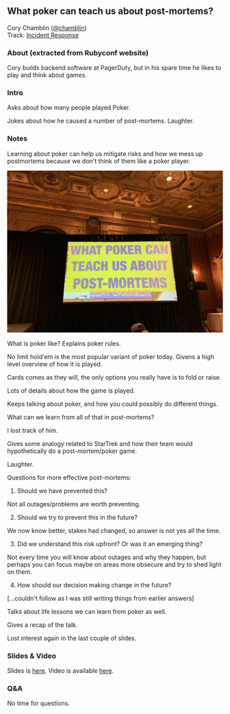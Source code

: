## What poker can teach us about post-mortems?

Cory Chamblin ([@chamblin](https://twitter.com/chamblin))<br />
Track: [Incident Response](https://rubyconf.org/program#track-incident-response)

### About (extracted from Rubyconf website)

Cory builds backend software at PagerDuty, but in his spare time he likes to play and think about games.

### Intro

Asks about how many people played Poker.

Jokes about how he caused a number of post-mortems. Laughter.

### Notes

Learning about poker can help us mitigate risks and how we mess up postmortems because we don't think of them like a poker player.

![What poker can teach us about post-mortems?](../media/poker-and-post-mortems.JPG)

What is poker like? Explains poker rules.

No limit hold'em is the most popular variant of poker today. Givens a high level overview of how it is played.

Cards comes as they will, the only options you really have is to fold or raise.

Lots of details about how the game is played.

Keeps talking about poker, and how you could possibly do different things.

What can we learn from all of that in post-mortems?

I lost track of him.

Gives some analogy related to StarTrek and how their team would hypothetically do a post-mortem/poker game.

Laughter.

Questions for more effective post-mortems:

1. Should we have prevented this?

Not all outages/problems are worth preventing.

2. Should we try to prevent this in the future?

We now know better, stakes had changed, so answer is not yes all the time.

3. Did we understand this risk upfront? Or was it an emerging thing?

Not every time you will know about outages and why they happen, but perhaps you can focus maybe on areas more obsecure and try to shed light on them.

4. How should our decision making change in the future?

[...couldn't follow as I was still writing things from earlier answers]

Talks about life lessons we can learn from poker as well.

Gives a recap of the talk.

Lost interest again in the last couple of slides.

### Slides & Video

Slides is [here](https://chamblinnet.files.wordpress.com/2018/11/what-poker-can-teach-us-about-post-mortems.pdf). Video is available [here](http://confreaks.tv/videos/rubyconf2018-what-poker-can-teach-us-about-post-mortems).

### Q&A

No time for questions.
